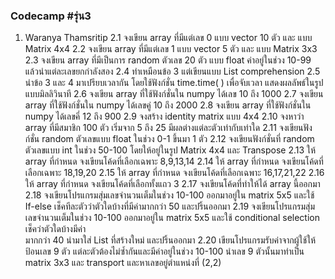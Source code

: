 ### Codecamp #รุ่น3
 1. Waranya Thamsritip
 2.1 จงเขียน array ที่มีแต่เลข 0 แบบ vector 10 ตัว และ แบบ Matrix 4x4
 2.2 จงเขียน array ที่มีแต่เลข 1 แบบ vector 5 ตัว และ แบบ Matrix 3x3
 2.3 จงเขียน array ที่มีเป็นการ random ตัวเลข 20 ตัว แบบ float ค่าอยู่ในช่วง 10-99 แล้วนำแต่ละเลขยกกำลังสอง
 2.4 ทำเหมือนข้อ 3 แต่เขียนแบบ List comprehension
 2.5 นำข้อ 3 และ 4 มาเปรียบเวลากัน โดยใช้ฟังก์ชั่น time.time( ) เพื่อจับเวลา แสดงผลลัพธ์ในรูปแบบมิลลิวินาที
 2.6 จงเขียน array ที่ใช้ฟังก์ชั่นใน numpy ได้เลข 10 ถึง 1000
 2.7 จงเขียน array ที่ใช้ฟังก์ชั่นใน numpy ได้เลขคู่ 10 ถึง 2000
 2.8 จงเขียน array ที่ใช้ฟังก์ชั่นใน numpy ได้เลขคี่ 12 ถึง 900
 2.9 จงสร้าง identity matrix แบบ 4x4
 2.10 จงหาว่า array ที่มีสมาชิก 100 ตัว เริ่มจาก 5 ถึง 25 มีผลต่างแต่ละตัวเท่ากับเท่าใด
 2.11 จงเขียนฟังก์ชั่น random ตัวเลขแบบ float ในช่วง 0-1 ขึ้นมา 1 ตัว
 2.12 จงเขียนฟังก์ชั่นที่ random ตัวเลขแบบ int ในช่วง 50-100 โดยให้อยู่ในรูป Matrix 4x4 และ Transpose 
 2.13 ให้ array ที่กำหนด จงเขียนโค้ดที่เลือกเฉพาะ 8,9,13,14
 2.14 ให้ array ที่กำหนด จงเขียนโค้ดที่เลือกเฉพาะ 18,19,20
 2.15 ให้ array ที่กำหนด จงเขียนโค้ดที่เลือกเฉพาะ 16,17,21,22
 2.16 ให้ array ที่กำหนด จงเขียนโค้ดที่เลือกทั้งแถว 3
 2.17 จงเขียนโค้ดที่ทำให้ได้ array นี้ออกมา
 2.18 จงเขียนโปรแกรมสุ่มเลขจำนวนเต็มในช่วง 10-100 ออกมาอยู่ใน matrix 5x5 และใช้ If-else เช็คทีละตัวว่าตัวใดบ้างที่มีค่ามากกว่า
      50 และปริ้นออกมา 
 2.19 จงเขียนโปรแกรมสุ่มเลขจำนวนเต็มในช่วง 10-100 ออกมาอยู่ใน matrix 5x5 และใช้ conditional selection เช็คว่าตัวใดบ้างมีค่า  
      มากกว่า 40 นำมาใส่ List ที่สร้างใหม่ และปริ้นออกมา
 2.20 เขียนโปรแกรมรับค่าจากผู้ใช้ให้ป้อนเลข 9 ตัว แต่ละตัวต้องไม่ซ้ำกันและมีค่าอยู่ในช่วง 10-100 นำเลข 9 ตัวนั้นมาทำเป็น matrix 
      3x3 และ transport และหาเลขอยู่ตำแหน่งที่ (2,2)
